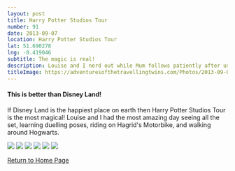 ```yaml
---
layout: post
title: Harry Potter Studios Tour
number: 91
date: 2013-09-07
location: Harry Potter Studios Tour
lat: 51.690278
lng: -0.419046
subtitle: The magic is real!
description: Louise and I nerd out while Mum follows patiently after us
titleImage: https://adventuresofthetravellingtwins.com/Photos/2013-09-07-HarryPotter/IMG_4303.JPG
---
```


<h4>This is better than Disney Land!</h4>

If Disney Land is the happiest place on earth then Harry Potter Studios Tour is the most magical!
Louise and I had the most amazing day seeing all the set, learning duelling poses, riding on Hagrid's Motorbike, and walking around Hogwarts.

<img src="https://adventuresofthetravellingtwins.com/Photos/2013-09-07-HarryPotter/IMG_4292.JPG" class="image1">
<img src="https://adventuresofthetravellingtwins.com/Photos/2013-09-07-HarryPotter/IMG_4114.JPG" class="image1">
<img src="https://adventuresofthetravellingtwins.com/Photos/2013-09-07-HarryPotter/IMG_4305.JPG" class="image1">
<img src="https://adventuresofthetravellingtwins.com/Photos/2013-09-07-HarryPotter/IMG_4167.JPG" class="image3">
<img src="https://adventuresofthetravellingtwins.com/Photos/2013-09-07-HarryPotter/P1010266.JPG" class="image3">
<img src="https://adventuresofthetravellingtwins.com/Photos/2013-09-07-HarryPotter/IMG_4060.JPG" class="image3">


<a href="https://adventuresofthetravellingtwins.com/">Return to Home Page</a>
